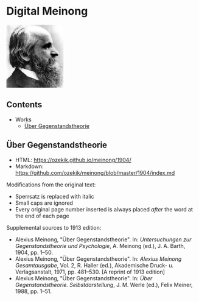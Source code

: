 # Digital Meinong

<img src="assets/Meinong.jpg" width="150" alt="Alexius Meinong">

## Contents

- Works
  - [Über Gegenstandstheorie](#über-gegenstandstheorie)

## Über Gegenstandstheorie

- HTML: <https://ozekik.github.io/meinong/1904/>
- Markdown: <https://github.com/ozekik/meinong/blob/master/1904/index.md>

Modifications from the original text:

- Sperrsatz is replaced with italic
- Small caps are ignored
- Every original page number inserted is always placed *after* the word at the end of each page

Supplemental sources to 1913 edition:

- Alexius Meinong, "Über Gegenstandstheorie". In: *Untersuchungen zur Gegenstandstheorie und Psychologie*, A. Meinong (ed.), J. A. Barth, 1904, pp. 1–50.
- Alexius Meinong, "Über Gegenstandstheorie". In: *Alexius Meinong Gesamtausgabe*, Vol. 2, R. Haller (ed.), Akademische Druck- u. Verlagsanstalt, 1971, pp. 481–530. [A reprint of 1913 edition]
- Alexius Meinong, "Über Gegenstandstheorie". In: *Über Gegenstandstheorie. Selbstdarstellung*, J. M. Werle (ed.), Felix Meiner, 1988, pp. 1–51.
